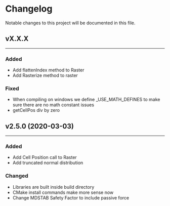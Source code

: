 # Changelog

Notable changes to this project will be documented in this file.

## vX.X.X
---
### Added

- Add flattenIndex method to Raster
- Add Rasterize method to raster

### Fixed

- When compiling on windows we define _USE_MATH_DEFINES to make sure there are no math constant issues
- getCellPos div by zero

## v2.5.0 (2020-03-03)
---

### Added

- Add Cell Position call to Raster
- Add truncated normal distribution

### Changed

- Libraries are built inside build directory
- CMake install commands make more sense now
- Change MDSTAB Safety Factor to include passive force

